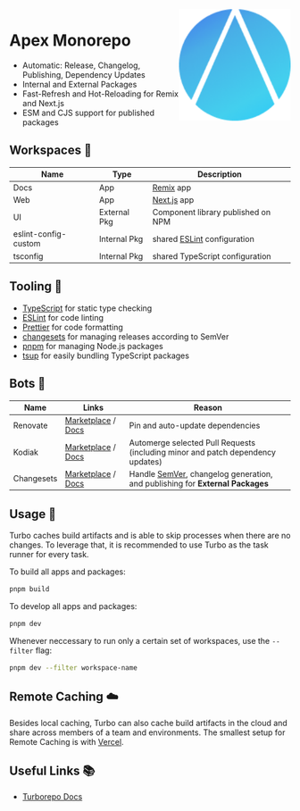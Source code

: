 <img src="/apex.png" alt="Apex Monorepo logo" width="200" align="right"/>

# Apex Monorepo

- Automatic: Release, Changelog, Publishing, Dependency Updates
- Internal and External Packages
- Fast-Refresh and Hot-Reloading for Remix and Next.js
- ESM and CJS support for published packages

## Workspaces 🚗

| Name                 | Type         | Description                                        |
| -------------------- | ------------ | -------------------------------------------------- |
| Docs                 | App          | [Remix](https://remix.run) app                     |
| Web                  | App          | [Next.js](https://nextjs.org) app                  |
| UI                   | External Pkg | Component library published on NPM                 |
| eslint-config-custom | Internal Pkg | shared [ESLint](https://eslint.org/) configuration |
| tsconfig             | Internal Pkg | shared TypeScript configuration                    |

## Tooling 🤹

- [TypeScript](https://www.typescriptlang.org/) for static type checking
- [ESLint](https://eslint.org/) for code linting
- [Prettier](https://prettier.io) for code formatting
- [changesets](https://github.com/changesets/changesets) for managing releases according to SemVer
- [pnpm](https://pnpm.io) for managing Node.js packages
- [tsup](https://tsup.egoist.dev/) for easily bundling TypeScript packages

## Bots 🤖

| Name       | Links                                                                                                                   | Reason                                                                                               |
| ---------- | ----------------------------------------------------------------------------------------------------------------------- | ---------------------------------------------------------------------------------------------------- |
| Renovate   | [Marketplace](https://github.com/marketplace/renovate) / [Docs](https://docs.renovatebot.com/configuration-options/)    | Pin and auto-update dependencies                                                                     |
| Kodiak     | [Marketplace](https://github.com/marketplace/kodiakhq#pricing-and-setup) / [Docs](https://kodiakhq.com/docs/quickstart) | Automerge selected Pull Requests (including minor and patch dependency updates)                      |
| Changesets | [Marketplace](https://github.com/apps/changeset-bot) / [Docs](https://github.com/changesets/changesets)                 | Handle [SemVer](https://semver.org/), changelog generation, and publishing for **External Packages** |

## Usage 🤹

Turbo caches build artifacts and is able to skip processes when there are no changes. To leverage that, it is recommended to use Turbo as the task runner for every task.

To build all apps and packages:

```sh
pnpm build
```

To develop all apps and packages:

```sh
pnpm dev
```

Whenever neccessary to run only a certain set of workspaces, use the `--filter` flag:

```sh
pnpm dev --filter workspace-name
```

## Remote Caching ☁️

Besides local caching, Turbo can also cache build artifacts in the cloud and share across members of a team and environments. The smallest setup for Remote Caching is with [Vercel](https://turborepo.org/docs/core-concepts/remote-caching#vercel).

## Useful Links 📚

- [Turborepo Docs](https://turborepo.org/docs)
